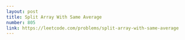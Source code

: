 ```yaml
---
layout: post
title: Split Array With Same Average
number: 805
link: https://leetcode.com/problems/split-array-with-same-average
---
```

